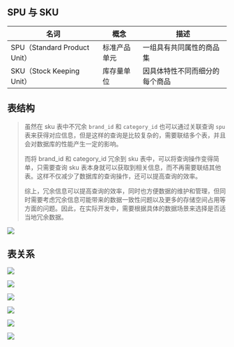## SPU 与 SKU

| 名词                         | 概念         | 描述                           |
| ---------------------------- | ------------ | ------------------------------ |
| SPU（Standard Product Unit） | 标准产品单元 | 一组具有共同属性的商品集       |
| SKU（Stock Keeping Unit）    | 库存量单位   | 因具体特性不同而细分的每个商品 |

## 表结构

> 虽然在 sku 表中不冗余 `brand_id` 和 `category_id` 也可以通过关联查询 `spu` 表来获得对应信息，但是这样的查询是比较复杂的，需要联结多个表，并且会对数据库的性能产生一定的影响。
>
> 而将 brand_id 和 category_id 冗余到 sku 表中，可以将查询操作变得简单，只需要查询 sku 表本身就可以获取到相关信息，而不再需要联结其他表。这样不仅减少了数据库的查询操作，还可以提高查询的效率。
>
> 综上，冗余信息可以提高查询的效率，同时也方便数据的维护和管理，但同时需要考虑冗余信息可能带来的数据一致性问题以及更多的存储空间占用等方面的问题。因此，在实际开发中，需要根据具体的数据场景来选择是否适当地冗余数据。

![](https://oss.yiki.tech/img/202304270937748.png)

## 表关系

![](https://oss.yiki.tech/img/202304270937702.png)

![](https://oss.yiki.tech/img/202304270937340.png)

![](https://oss.yiki.tech/img/202304270937854.png)

![](https://oss.yiki.tech/img/202304270937267.png)

![](https://oss.yiki.tech/img/202304270938821.png)

![](https://oss.yiki.tech/img/202304270938533.png)

